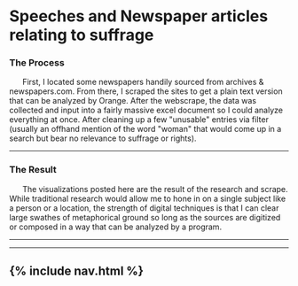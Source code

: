 # Speeches and Newspaper articles relating to suffrage
### The Process
&nbsp;&nbsp;&nbsp;&nbsp;&nbsp;&nbsp;First, I located some newspapers handily sourced from archives & newspapers.com. From there, I scraped the sites to get a plain text version that can be analyzed by Orange. After the webscrape, the data was collected and input into a fairly massive excel document so I could analyze everything at once. After cleaning up a few "unusable" entries via filter (usually an offhand mention of the word "woman" that would come up in a search but bear no relevance to suffrage or rights).

---

### The Result
&nbsp;&nbsp;&nbsp;&nbsp;&nbsp;&nbsp;The visualizations posted here are the result of the research and scrape. While traditional research would allow me to hone in on a single subject like a person or a location, the strength of digital techniques is that I can clear large swathes of metaphorical ground so long as the sources are digitized or composed in a way that can be analyzed by a program.

---



---
{% include nav.html %}
---
